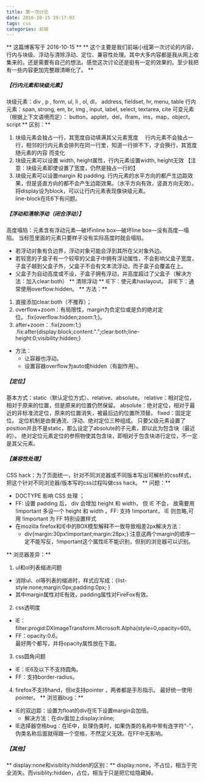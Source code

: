 ```yaml
---
title: 第一次讨论
date: 2016-10-15 19:17:03
tags: css
categories: 前端
---
```

** 这篇博客写于 2016-10-15 **
** 这个主要是我们前端小组第一次讨论的内容，行内与块级、浮动与清除浮动、定位、兼容性处理。其中大多内容都是我从网上收集来的。还是需要有自己的想法。感觉这次讨论还是挺有一定的效果的。至少我把有一些内容更加完整跟清晰化了。 **
<!--more-->
##### 【行内元素和块级元素】
块级元素：div , p , form, ul, li , ol, dl， address, fieldset, hr, menu, table 
行内元素：span, strong, em, br, img , input, label, select, textarea, cite
可变元素（根据上下文语境而定）：
button，applet，del，ifram，ins，map，object，script
** 区别：**
1. 块级元素会独占一行，其宽度自动填满其父元素宽度
　行内元素不会独占一行，相邻的行内元素会排列在同一行里，知道一行排不下，才会换行，其宽度随元素的内容 而变化
2. 块级元素可以设置 width, height属性，行内元素设置width, height无效
【注意：块级元素即使设置了宽度，仍然是独占一行的】
3. 块级元素可以设置margin 和 padding. 行内元素的水平方向的都产生边距效果，但是竖直方向的都不会产生边距效果。（水平方向有效，竖直方向无效）。
将display设为block，可以让行内元素表现像块级元素。  
line-block在IE6下有问题。  

##### 【浮动和清除浮动（闭合浮动）】
高度塌陷：元素含有浮动元素—破坏inline box—破坏line box—没有高度—塌陷。
当标签里面的元素只要样子没有实际高度时就会塌陷。
* 若浮动对象有负边界，浮动对象可能会浮到其所在父对象外边。
* 若较宽的子盒子有一个较窄的父盒子中拥有浮动属性，不会影响父盒子宽度，子盒子越到父盒子外，父盒子不会有文本流浮动，而子盒子会覆盖在上。
* 父盒子为自动高度或不设，子盒子拥有浮动，并高度超过了父盒子（解决方法：加入clear:both）
** 清除浮动 **
IE下：使元素haslayout。
非IE下：通常使用overflow:hidden。
** 方法：**
1. 直接添加clear:both（不推荐）；
2. overflow+zoom：有局限性，margin为负定位或是负的绝对定位。.fix{overflow:hidden;zoom:1;}。
3. after+zoom：.fix{zoom:1;} .fix:after{display:block;content:".";clear:both;line-height:0;visibility:hidden;}
* 方法：
    - 让容器也浮动。  
    - 设置容器overflow为auto或hidden（有副作用）。

##### 【定位】
基本方式：static（默认定位方式）、relative、absolute。
relative：相对定位，相对于原来的位置，但是原来的位置仍然保留。
absolute：绝对定位，相对于最近的非标准流定位，原来的位置消失，被最后边的位置所顶替。
fixed：固定定位。
定位机制是由普通流、浮动、绝对定位三种组成。
只要父级元素设置了position并且不是static，那么设定了absolute的子元素，即以此为包含块（最近的）。
绝对定位元素定位的参照物使其包含块，即相对于包含块进行定位，不一定是其父元素。

##### 【兼容性处理】
CSS hack：为了页面统一，针对不同浏览器或不同版本写出可解析的css样式，把这个针对不同浏览器/版本写的css过程叫做css hack。
** 问题：**
* DOCTYPE 影响 CSS 处理 ；
* FF: 设置 padding 后， div 会增加 height 和 width， 但 IE 不会， 故需要用 !important 多设一个 height 和 width 。FF: 支持 !important， IE 则忽略,可用 !important 为 FF 特别设置样式
* 在mozilla firefox和IE中的BOX模型解释不一致导致相差2px解决方法：
    - div{margin:30px!important;margin:28px;} 注意这两个margin的顺序一定不能写反，!important这个属性IE不能识别，但别的浏览器可以识别。

** 浏览器差异：**
1. ul和ol列表缩进问题
* 消除ul、ol等列表的缩进时，样式应写成：{list-style:none;margin:0px;padding:0px; }
* 其中margin属性对IE有效，padding属性对FireFox有效。  
2. css透明度 
* IE：filter:progid:DXImageTransform.Microsoft.Alpha(style=0,opacity=60)。 
* FF：opacity:0.6。  
最好两个都写，并将opacity属性放在下面。
3. css圆角问题
* IE：IE6及以下不支持圆角。
* FF：支持border-radius。  
4. firefox不支持hand，但ie支持pointer ，两者都是手形指示。 最好统一使用pointer。
** 浏览器bug：**
* IE的双边距：设置为float的div在IE下设置margin会加倍。
    - 解决方法：在div面加上display:inline;   
* IE选择器空格bug：在IE中，处理伪类时，如果伪类的名称中带有连字符“-”，伪类名称后面就得跟一个空格，不然定义无效。在FF中无影响。
##### 【其他】
** display:none和visiblity:hidden的区别：**
display:none，不占位，相当于完全消失。而visiblity:hidden，占位，相当于只是把它给隐藏掉。
